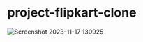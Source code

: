 # project-flipkart-clone

![Screenshot 2023-11-17 130925](https://github.com/jithujithz07/project-flipkart-clone/assets/78309899/815e52f3-feb3-4e06-98da-c9684abce5be)
